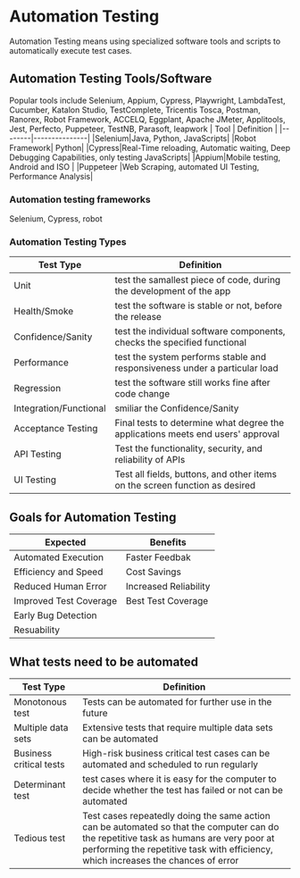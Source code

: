 # Automation Testing
Automation Testing means using specialized software tools and scripts to automatically execute test cases.
## Automation Testing Tools/Software
Popular tools include Selenium, Appium, Cypress, Playwright, LambdaTest, Cucumber, Katalon Studio, TestComplete, Tricentis Tosca, Postman, Ranorex, Robot Framework, ACCELQ, Eggplant, Apache JMeter, Applitools, Jest, Perfecto, Puppeteer, TestNB, Parasoft, leapwork
|  Tool  |  Definition   |
|--------|---------------|
|Selenium|Java, Python, JavaScripts|
|Robot Framework| Python|
|Cypress|Real-Time reloading, Automatic waiting, Deep Debugging Capabilities, only testing JavaScripts|
|Appium|Mobile testing, Android and ISO |
|Puppeteer |Web Scraping, automated UI Testing, Performance Analysis|
### Automation testing frameworks
Selenium, Cypress, robot
### Automation Testing Types
|    Test Type     |          Definition             |
|------------------|------------------------------------------------------------------|
|Unit              |test the samallest piece of code, during the development of the app |
|Health/Smoke      |test the software is stable or not, before the release |
|Confidence/Sanity |test the individual software components, checks the specified functional |
|Performance       |test the system performs stable and responsiveness under a particular load |
|Regression        |test the software still works fine after code change  |
|Integration/Functional| smiliar the Confidence/Sanity   |
|Acceptance Testing|Final tests to determine what degree the applications meets end users' approval |
|API Testing       |Test the functionality, security, and reliability of APIs  |
|UI Testing        |Test all fields, buttons, and other items on the screen function as desired |
## Goals for Automation Testing
|        Expected          |         Benefits        |
|--------------------------|-------------------------|
|Automated Execution       |Faster Feedbak           |
|Efficiency and Speed      |Cost Savings             |
|Reduced Human Error       |Increased Reliability    |
|Improved Test Coverage    |Best Test Coverage       |
|Early Bug Detection ||
|Resuability| |
## What tests need to be automated
|  Test Type |  Definition |
|------------|-------------|
|Monotonous test |Tests can be automated for further use in the future |
|Multiple data sets|Extensive tests that require multiple data sets can be automated|
|Business critical tests|High-risk business critical test cases can be automated and scheduled to run regularly|
|Determinant test |test cases where it is easy for the computer to decide whether the test has failed or not can be automated|
|Tedious test|Test cases repeatedly doing the same action can be automated so that the computer can do the repetitive task as humans are very poor at performing the repetitive task with efficiency, which increases the chances of error|
